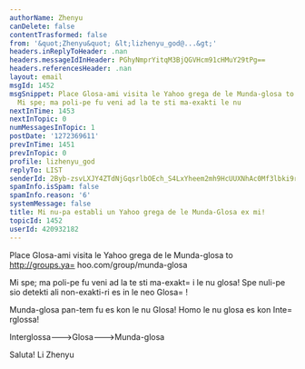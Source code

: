 ```yaml
---
authorName: Zhenyu
canDelete: false
contentTrasformed: false
from: '&quot;Zhenyu&quot; &lt;lizhenyu_god@...&gt;'
headers.inReplyToHeader: .nan
headers.messageIdInHeader: PGhyNmprYitqM3BjQGVHcm91cHMuY29tPg==
headers.referencesHeader: .nan
layout: email
msgId: 1452
msgSnippet: Place Glosa-ami visita le Yahoo grega de le Munda-glosa to http://groups.yahoo.com/group/munda-glosa
  Mi spe; ma poli-pe fu veni ad la te sti ma-exakti le nu
nextInTime: 1453
nextInTopic: 0
numMessagesInTopic: 1
postDate: '1272369611'
prevInTime: 1451
prevInTopic: 0
profile: lizhenyu_god
replyTo: LIST
senderId: 2Byb-zsvLXJY4ZTdNjGqsrlbOEch_S4LxYheem2mh9HcUUXNhAc0Mf3lbki9rIIMkdFjWXsiZabfPVsD468bCwzfmK7P_or_Hco
spamInfo.isSpam: false
spamInfo.reason: '6'
systemMessage: false
title: Mi nu-pa establi un Yahoo grega de le Munda-Glosa ex mi!
topicId: 1452
userId: 420932182
---
```


Place Glosa-ami visita le Yahoo grega de le Munda-glosa to http://groups.ya=
hoo.com/group/munda-glosa

Mi spe; ma poli-pe fu veni ad la te sti ma-exakt=
i le nu glosa! Spe nuli-pe sio detekti ali non-exakti-ri es in le neo Glosa=
! 

Munda-glosa pan-tem fu es kon le nu Glosa! Homo le nu glosa es kon Inte=
rglossa! 

Interglossa--->Glosa--->Munda-glosa

Saluta!
Li Zhenyu


